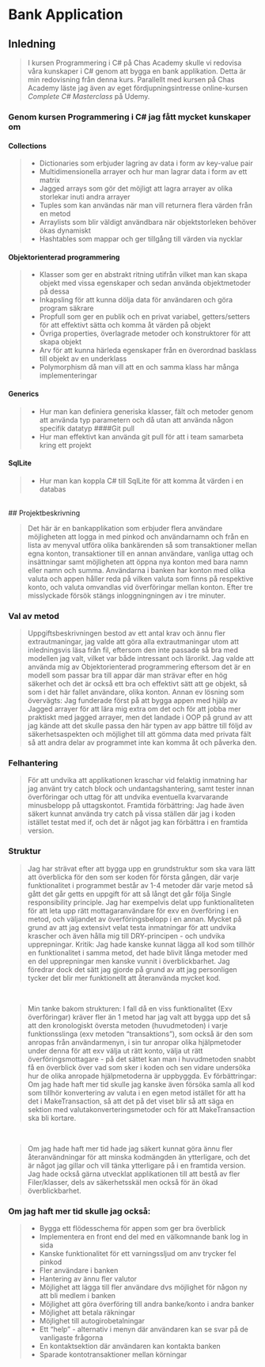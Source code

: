 # Bank Application

## Inledning

>I kursen Programmering i C# på Chas Academy skulle vi redovisa våra kunskaper i C# genom att bygga en bank applikation. Detta är min redovisning från denna kurs. Parallellt med kursen på Chas Academy läste jag även av eget fördjupningsintresse online-kursen *Complete C# Masterclass* på Udemy.

### Genom kursen Programmering i C# jag fått mycket kunskaper om

#### Collections
> - Dictionaries som erbjuder lagring av data i form av key-value pair 
> - Multidimensionella arrayer och hur man lagrar data i form av ett matrix 
> - Jagged arrays som gör det möjligt att lagra arrayer av olika storlekar inuti andra arrayer
> - Tuples som kan användas när man vill returnera flera värden från en metod
> - Arraylists som blir väldigt användbara när objektstorleken behöver ökas dynamiskt
> - Hashtables som mappar och ger tillgång till värden via nycklar
#### Objektorienterad programmering
>  - Klasser som ger en abstrakt ritning utifrån vilket man kan skapa objekt med vissa egenskaper och sedan  använda objektmetoder på dessa
> - Inkapsling för att kunna dölja data för användaren och göra program säkrare 
> -  Propfull som ger en publik och en privat variabel, getters/setters för att effektivt sätta och komma åt värden på objekt
> - Övriga properties, överlagrade metoder och konstruktorer för att skapa objekt 
> - Arv för att kunna härleda egenskaper från en överordnad basklass till objekt av en underklass
> - Polymorphism då man vill att en och samma klass har många implementeringar
#### Generics
> - Hur man kan definiera generiska klasser, fält och metoder genom att använda typ parametern och då utan att använda någon specifik datatyp
####Git pull
> - Hur man effektivt kan använda git pull för att i team samarbeta kring ett projekt
#### SqlLite
 > - Hur man kan koppla C# till SqlLite för att komma åt värden i en databas
<br>
## Projektbeskrivning 

>Det här är en bankapplikation som erbjuder flera användare möjligheten att logga in med pinkod och användarnamn och från en lista av menyval utföra olika bankärenden så som transaktioner mellan egna konton, transaktioner till en annan användare, vanliga uttag och insättningar samt möjligheten att öppna nya konton med bara namn eller namn och summa. Användarna i banken har konton med olika valuta och appen håller reda på vilken valuta som finns på respektive konto, och valuta omvandlas vid överföringar mellan konton. Efter tre misslyckade försök stängs inloggningningen av i tre minuter.

### Val av metod 

> Uppgiftsbeskrivningen bestod av ett antal krav och ännu fler extrautmaningar, jag valde att göra alla extrautmaningar utom att inledningsvis läsa från fil, eftersom den inte passade så bra med modellen jag valt, vilket var både intressant och lärorikt. Jag valde att använda mig av Objektorienterad programmering eftersom det är en modell som passar bra till appar där man strävar efter en hög säkerhet och det är också ett bra och effektivt sätt att ge objekt, så som i det här fallet användare, olika konton. 
Annan ev lösning som övervägts: Jag funderade först på att bygga appen med hjälp av Jagged arrayer för att lära mig extra om det och för att jobba mer praktiskt med jagged arrayer, men det landade i OOP på grund av att jag kände att det skulle passa den här typen av app bättre till följd av säkerhetsaspekten och möjlighet till att gömma data med privata fält så att andra delar av programmet inte kan komma åt och påverka den.

### Felhantering

> För att undvika att applikationen kraschar vid felaktig inmatning har jag använt try catch block och undantagshantering, samt tester innan överföringar och uttag för att undvika eventuella kvarvarande minusbelopp på uttagskontot. 
Framtida förbättring: Jag hade även säkert kunnat använda try catch på vissa ställen där jag i koden istället testat med if, och det är något jag kan förbättra i en framtida version.

### Struktur

> Jag har strävat efter att bygga upp en grundstruktur som ska vara lätt att överblicka för den som ser koden för första gången, där varje funktionalitet i programmet består av 1-4 metoder där varje metod så gått det går getts en uppgift för att så långt det går följa Single responsibility principle. Jag har exempelvis delat upp funktionaliteten för att leta upp rätt mottagaranvändare för exv en överföring i en metod, och väljandet av överföringsbelopp i en annan. Mycket på grund av att jag extensivt velat testa inmatningar för att undvika krascher och även hålla mig till DRY-principen - och undvika upprepningar.
Kritik: Jag hade kanske kunnat lägga all kod som tillhör en funktionalitet i samma metod, det hade blivit långa metoder med en del upprepningar men kanske vunnit i överblickbarhet. Jag föredrar dock det sätt jag gjorde på grund av att jag personligen tycker det blir mer funktionellt att återanvända mycket kod.
<br>

> Min tanke bakom strukturen: I fall då en viss funktionalitet (Exv överföringar) kräver fler än 1 metod har jag valt att bygga upp det så att den kronologiskt översta metoden (huvudmetoden) i varje funktionsslinga (exv metoden “transaktions”), som också är den som anropas från användarmenyn, i sin tur anropar olika hjälpmetoder under denna för att exv välja ut rätt konto, välja ut rätt överföringsmottagare - på det sättet kan man i huvudmetoden snabbt få en överblick över vad som sker i koden och sen vidare undersöka hur de olika anropade hjälpmetoderna är uppbyggda. 
Ev förbättringar: Om jag hade haft mer tid skulle jag kanske även försöka samla all kod som tillhör konvertering av valuta i en egen metod istället för att ha det i MakeTransaction, så att det på det viset blir så att säga en sektion med valutakonverteringsmetoder och för att MakeTransaction ska bli kortare.
<br>

>Om jag hade haft mer tid hade jag säkert kunnat göra ännu fler återanvändningar för att minska kodmängden än ytterligare, och det är något jag gillar och vill tänka ytterligare på i en framtida version.
Jag hade också gärna utvecklat applikationen till att bestå av fler Filer/klasser, dels av säkerhetsskäl men också för än ökad överblickbarhet.

### Om jag haft mer tid skulle jag också: 
> - Bygga ett flödesschema för appen som ger bra överblick 
> - Implementera en front end del med en välkomnande bank log in sida
> - Kanske funktionalitet för ett varningssljud om anv trycker fel pinkod
> - Fler användare i banken
> - Hantering av ännu fler valutor
> - Möjlighet att lägga till fler användare dvs möjlighet för någon ny att bli medlem i banken
> - Möjlighet att göra överföring till andra banke/konto i andra banker
> - Möjlighet att betala räkningar
> - Möjlighet till autogirobetalningar
> - Ett “help” - alternativ i menyn där användaren kan se svar på de vanligaste frågorna
> - En kontaktsektion där användaren kan kontakta banken 
> - Sparade kontotransaktioner mellan körningar

